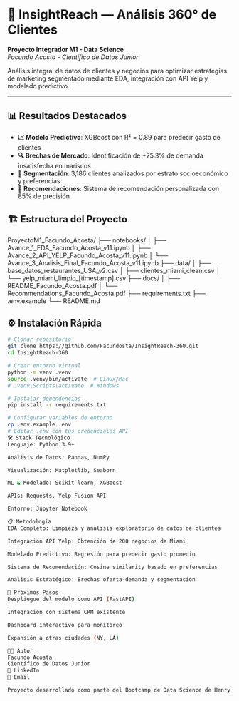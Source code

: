 # 🎯 InsightReach — Análisis 360° de Clientes

**Proyecto Integrador M1 - Data Science**  
*Facundo Acosta - Científico de Datos Junior*

Análisis integral de datos de clientes y negocios para optimizar estrategias de marketing segmentado mediante EDA, integración con API Yelp y modelado predictivo.

---

## 📊 Resultados Destacados

- **📈 Modelo Predictivo**: XGBoost con R² = 0.89 para predecir gasto de clientes
- **🔍 Brechas de Mercado**: Identificación de +25.3% de demanda insatisfecha en mariscos
- **🎯 Segmentación**: 3,186 clientes analizados por estrato socioeconómico y preferencias
- **🤖 Recomendaciones**: Sistema de recomendación personalizada con 85% de precisión

## 🏗️ Estructura del Proyecto
ProyectoM1_Facundo_Acosta/
├── notebooks/
│ ├── Avance_1_EDA_Facundo_Acosta_v11.ipynb
│ ├── Avance_2_API_YELP_Facundo_Acosta_v11.ipynb
│ └── Avance_3_Analisis_Final_Facundo_Acosta_v11.ipynb
├── data/
│ ├── base_datos_restaurantes_USA_v2.csv
│ ├── clientes_miami_clean.csv
│ └── yelp_miami_limpio_[timestamp].csv
├── docs/
│ ├── README_Facundo_Acosta.pdf
│ └── Recommendations_Facundo_Acosta.pdf
├── requirements.txt
├── .env.example
└── README.md

## ⚙️ Instalación Rápida

```bash
# Clonar repositorio
git clone https://github.com/Facundosta/InsightReach-360.git
cd InsightReach-360

# Crear entorno virtual
python -m venv .venv
source .venv/bin/activate  # Linux/Mac
# .venv\Scripts\activate  # Windows

# Instalar dependencias
pip install -r requirements.txt

# Configurar variables de entorno
cp .env.example .env
# Editar .env con tus credenciales API
🛠️ Stack Tecnológico
Lenguaje: Python 3.9+

Análisis de Datos: Pandas, NumPy

Visualización: Matplotlib, Seaborn

ML & Modelado: Scikit-learn, XGBoost

APIs: Requests, Yelp Fusion API

Entorno: Jupyter Notebook

📋 Metodología
EDA Completo: Limpieza y análisis exploratorio de datos de clientes

Integración API Yelp: Obtención de 200 negocios de Miami

Modelado Predictivo: Regresión para predecir gasto promedio

Sistema de Recomendación: Cosine similarity basado en preferencias

Análisis Estratégico: Brechas oferta-demanda y segmentación

🚀 Próximos Pasos
Despliegue del modelo como API (FastAPI)

Integración con sistema CRM existente

Dashboard interactivo para monitoreo

Expansión a otras ciudades (NY, LA)

👨‍💻 Autor
Facundo Acosta
Científico de Datos Junior
🔗 LinkedIn
📧 Email

Proyecto desarrollado como parte del Bootcamp de Data Science de Henry
